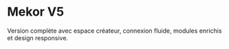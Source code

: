 # Mekor V5
Version complète avec espace créateur, connexion fluide, modules enrichis et design responsive.